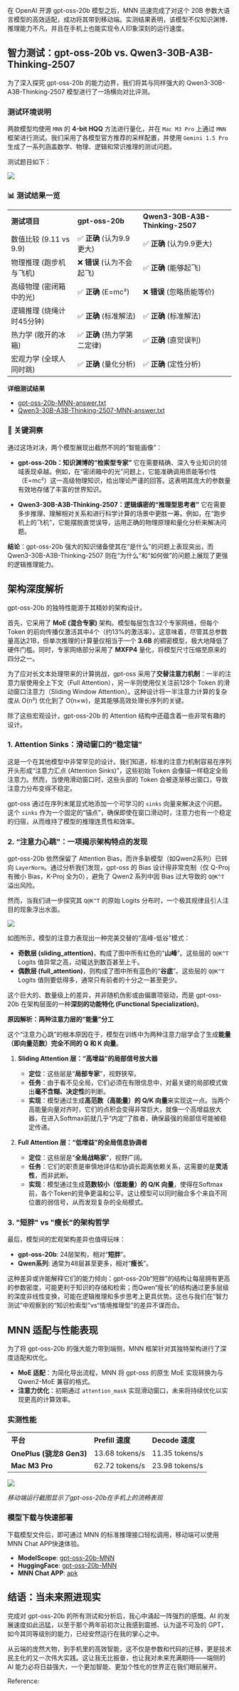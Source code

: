 
在 OpenAI 开源 gpt-oss-20b 模型之后，MNN 迅速完成了对这个 20B 参数大语言模型的高效适配，成功将其带到移动端。实测结果表明，该模型不仅知识渊博、推理能力不凡，并且在手机上也能实现令人印象深刻的运行速度。

## 智力测试：gpt-oss-20b vs. Qwen3-30B-A3B-Thinking-2507

为了深入探究 gpt-oss-20b 的能力边界，我们将其与同样强大的 Qwen3-30B-A3B-Thinking-2507 模型进行了一场横向对比评测。

### 测试环境说明

两款模型均使用 `MNN` 的 **4-bit HQQ** 方法进行量化，并在 `Mac M3 Pro` 上通过 `MNN` 框架进行测试。我们采用了各模型官方推荐的采样配置，并使用 `Gemini 1.5 Pro` 生成了一系列涵盖数学、物理、逻辑和常识推理的测试问题。

测试题目如下：

![](https://gitee.com/wangzhaode/asset/raw/main-md2zhihu-asset@main-md2zhihu-asset/gpt-oss/911991001105045Iwanttocooldownas-f54b69fcca9f39db.jpg)

### 📊 测试结果一览

<table>
<tr class="header">
<th style="text-align: left;">测试项目</th>
<th style="text-align: left;">gpt-oss-20b</th>
<th style="text-align: left;">Qwen3-30B-A3B-Thinking-2507</th>
</tr>
<tr class="odd">
<td style="text-align: left;">数值比较 (9.11 vs 9.9)</td>
<td style="text-align: left;">✅ <strong>正确</strong> (认为9.9更大)</td>
<td style="text-align: left;">✅ <strong>正确</strong> (认为9.9更大)</td>
</tr>
<tr class="even">
<td style="text-align: left;">物理推理 (跑步机与飞机)</td>
<td style="text-align: left;">❌ <strong>错误</strong> (认为不会起飞)</td>
<td style="text-align: left;">✅ <strong>正确</strong> (能够起飞)</td>
</tr>
<tr class="odd">
<td style="text-align: left;">高级物理 (密闭箱中的光)</td>
<td style="text-align: left;">✅ <strong>正确</strong> (E=mc²)</td>
<td style="text-align: left;">❌ <strong>错误</strong> (忽略质能等价)</td>
</tr>
<tr class="even">
<td style="text-align: left;">逻辑推理 (烧绳计时45分钟)</td>
<td style="text-align: left;">✅ <strong>正确</strong> (标准解法)</td>
<td style="text-align: left;">✅ <strong>正确</strong> (标准解法)</td>
</tr>
<tr class="odd">
<td style="text-align: left;">热力学 (敞开的冰箱)</td>
<td style="text-align: left;">✅ <strong>正确</strong> (热力学第二定律)</td>
<td style="text-align: left;">✅ <strong>正确</strong> (直觉误判)</td>
</tr>
<tr class="even">
<td style="text-align: left;">宏观力学 (全球人同时跳)</td>
<td style="text-align: left;">✅ <strong>正确</strong> (量化分析)</td>
<td style="text-align: left;">✅ <strong>正确</strong> (定性分析)</td>
</tr>
</table>

**详细测试结果**

-   [gpt-oss-20b-MNN-answer.txt](https://github.com/wangzhaode/llm-lab/blob/main/gpt-oss/gpt-oss-20b-MNN-answer.txt)
-   [Qwen3-30B-A3B-Thinking-2507-MNN-answer.txt](https://github.com/wangzhaode/llm-lab/blob/main/gpt-oss/Qwen3-30B-A3B-Thinking-2507-MNN-answer.txt)

### 🎯 关键洞察

通过这场对决，两个模型展现出截然不同的“智能画像”：

-   **gpt-oss-20b：知识渊博的“检索型专家”**
    它在需要精确、深入专业知识的领域表现卓越。例如，在“密闭箱中的光”问题上，它能准确调用质能等价性（E=mc²）这一高级物理知识，给出理论严谨的回答。这表明其庞大的参数量有效地存储了丰富的世界知识。

-   **Qwen3-30B-A3B-Thinking-2507：逻辑缜密的“推理型思考者”**
    它在需要多步推理、理解相对关系和进行科学计算的场景中更胜一筹。例如，在“跑步机上的飞机”，它能摆脱直觉误导，运用正确的物理原理和量化分析来解决问题。

**结论**：gpt-oss-20b 强大的知识储备使其在“是什么”的问题上表现突出，而 Qwen3-30B-A3B-Thinking-2507 则在“为什么”和“如何做”的问题上展现了更强的逻辑推理能力。

## 架构深度解析

gpt-oss-20b 的独特性能源于其精妙的架构设计。

首先，它采用了 **MoE (混合专家)** 架构。模型每层包含32个专家网络，但每个 Token 的前向传播仅激活其中4个（约13%的激活率）。这意味着，尽管其总参数量高达21B，但单次推理的计算量仅相当于一个 **3.6B** 的稠密模型，极大地降低了硬件门槛。同时，专家网络部分采用了 **MXFP4** 量化，将模型尺寸压缩至原来的四分之一。

为了应对长文本处理带来的计算挑战，gpt-oss 采用了**交替注意力机制**：一半的注意力层使用全上下文（Full Attention），另一半则使用仅关注前128个 Token 的滑动窗口注意力（Sliding Window Attention）。这种设计将一半注意力计算的复杂度从 O(n²) 优化到了 O(n×w)，是其能够高效处理长序列的关键。

除了这些宏观设计，gpt-oss-20b 的 Attention 结构中还蕴含着一些非常有趣的设计。

### 1. Attention Sinks：滑动窗口的“稳定锚”

这是一个在其他模型中非常罕见的设计。我们知道，标准的注意力机制容易在序列开头形成“注意力汇点 (Attention Sinks)”，这些初始 Token 会像锚一样稳定全局注意力。然而，当使用滑动窗口时，这些头部的 Token 会被逐渐移出窗口，导致注意力分布变得不稳定。

gpt-oss 通过在序列末尾显式地添加一个可学习的 `sinks` 向量来解决这个问题。这个 `sinks` 作为一个固定的“锚点”，确保即使在窗口滑动时，注意力也有一个稳定的归宿，从而维持了模型的推理连贯性和效率。

### 2. “注意力心跳”：一项揭示架构特点的发现

gpt-oss-20b 依然保留了 Attention Bias，而许多新模型（如Qwen2系列）已转向 `LayerNorm`。通过分析我们发现，gpt-oss 的 Bias 设计得非常克制（仅 Q-Proj 有微小 Bias，K-Proj 全为0），避免了 Qwen2 系列中因 Bias 过大导致的 `Q@K^T` 溢出风险。

然而，当我们进一步探究其 `Q@K^T` 的原始 Logits 分布时，一个极其规律且引人注目的现象浮出水面。

![](https://gitee.com/wangzhaode/asset/raw/main-md2zhihu-asset@main-md2zhihu-asset/gpt-oss/56eeb8c1d104a1ab-gpt_oss_20b.png)

如图所示，模型的注意力表现出一种完美交替的“高峰-低谷”模式：

-   **奇数层 (sliding_attention)**，构成了图中所有红色的“**山峰**”。这些层的 `Q@K^T` Logits 值异常之高，动辄达到数百甚至上千。
-   **偶数层 (full_attention)**，则构成了图中所有蓝色的“**谷底**”。这些层的 `Q@K^T` Logits 值则要低得多，通常只有前者的十分之一甚至更少。

这个巨大的、数量级上的差异，并非随机伪影或由偏置项驱动，而是 gpt-oss-20b 在架构层面的一种**深刻的功能特化 (Functional Specialization)**。

**原因解析：两种注意力层的“能量”分工**

这个“注意力心跳”的根本原因在于，模型在训练中为两种注意力层学会了生成**能量（即向量范数）完全不同的 Q 和 K 向量**。

1.  **Sliding Attention 层：“高增益”的局部信号放大器**

    -   **定位**：这些层是“**局部专家**”，视野狭窄。
    -   **任务**：由于看不见全局，它们必须在有限信息中，对最关键的局部模式做出**毫不含糊、决定性**的判断。
    -   **实现**：模型通过生成**高范数（高能量）的 Q/K 向量**来实现这一点。当两个高能量向量对齐时，它们的点积会变得非常巨大，就像一个高增益放大器，在进入Softmax前就几乎“内定”了胜者，确保最强的局部信号能被稳定传递。

1.  **Full Attention 层：“低增益”的全局信息协调者**

    -   **定位**：这些层是“**全局战略家**”，视野广阔。
    -   **任务**：它们的职责是审慎地评估和协调长距离依赖关系，这需要的是**灵活性**，而非武断。
    -   **实现**：模型通过生成**范数较小（低能量）的 Q/K 向量**，使得在Softmax前，各个Token的竞争更温和公平。这让模型可以同时融合多个来自不同位置的弱信号，从而发现复杂的全局模式。

### 3. "短胖" vs "瘦长"的架构哲学

最后，模型间的宏观架构差异也值得玩味：

-   **gpt-oss-20b**: 24层架构，相对“**短胖**”。
-   **Qwen系列**: 通常为48层甚至更多，相对“**瘦长**”。

这种差异或许能解释它们的能力倾向：gpt-oss-20b“短胖”的结构让每层拥有更高的参数密度，可能更利于知识的存储和检索；而Qwen“瘦长”的结构通过更多层级的深度非线性变换，可能在逻辑推理和多步思考上更具优势。这也与我们在“智力测试”中观察到的“知识检索型”vs“情境推理型”的差异不谋而合。

## MNN 适配与性能表现

为了将 gpt-oss-20b 的强大能力带到端侧，MNN 框架针对其独特架构进行了深度适配和优化。

-   **MoE 适配**：为简化导出流程，MNN 将 gpt-oss 的原生 MoE 实现转换为与 Qwen2-MoE 兼容的格式。
-   **注意力优化**：初期通过 `attention_mask` 实现滑动窗口，未来将持续优化以实现更高的计算效率。

### 实测性能

<table>
<tr class="header">
<th style="text-align: left;">平台</th>
<th style="text-align: left;">Prefill 速度</th>
<th style="text-align: left;">Decode 速度</th>
</tr>
<tr class="odd">
<td style="text-align: left;"><strong>OnePlus (骁龙8 Gen3)</strong></td>
<td style="text-align: left;">13.68 tokens/s</td>
<td style="text-align: left;">11.35 tokens/s</td>
</tr>
<tr class="even">
<td style="text-align: left;"><strong>Mac M3 Pro</strong></td>
<td style="text-align: left;">62.72 tokens/s</td>
<td style="text-align: left;">23.98 tokens/s</td>
</tr>
</table>

![](https://gitee.com/wangzhaode/asset/raw/main-md2zhihu-asset@main-md2zhihu-asset/gpt-oss/b77208c063c37174-gptoss.gif)

*移动端运行截图显示了gpt-oss-20b在手机上的流畅表现*

### 模型下载与快速部署

下载模型文件后，即可通过 MNN 的标准推理接口轻松调用，移动端可以使用 MNN Chat APP快速体验。

-   **ModelScope**: [gpt-oss-20b-MNN](https://modelscope.cn/models/MNN/gpt-oss-20b-MNN)
-   **HuggingFace**: [gpt-oss-20b-MNN](https://huggingface.co/MNN/gpt-oss-20b-MNN)
-   **MNN Chat APP**: [apk](https://meta.alicdn.com/data/mnn/mnn_chat_0_7_0.apk)

## 结语：当未来照进现实

完成对 gpt-oss-20b 的所有测试和分析后，我心中涌起一阵强烈的感慨。AI 的发展速度如此迅猛，以至于那个两年前初次让我感到震撼、认为遥不可及的 GPT，如今其同等级别的能力，已经安然运行在我的掌心之中。

从云端的庞然大物，到手机里的高效智能，这不仅是参数和代码的迁移，更是技术民主化的又一次伟大实践。这让我无比振奋，也让我对未来充满期待——端侧的 AI 能力必将日益强大，一个更加智能、更加个性化的世界正在我们眼前展开。



Reference:

